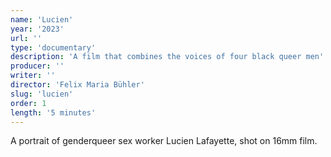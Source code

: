 ```yaml
---
name: 'Lucien'
year: '2023'
url: ''
type: 'documentary'
description: 'A film that combines the voices of four black queer men'
producer: ''
writer: ''
director: 'Felix Maria Bühler'
slug: 'lucien'
order: 1
length: '5 minutes'
---
```


<script>
  import ExternalLink from '$lib/components/Link/ExternalLink.svelte';
  import Link from '$lib/components/Link/Link.svelte';
</script>

A portrait of genderqueer sex worker Lucien Lafayette, shot on 16mm film.

<!-- <div class="hidden-desktop">
<ExternalLink ariaLabel="Watch" href=''>Watch</ExternalLink>

![Movie Poster](../../assets/projects/i-was-never-really-here/iwnrh_poster.jpg)

</div> -->
